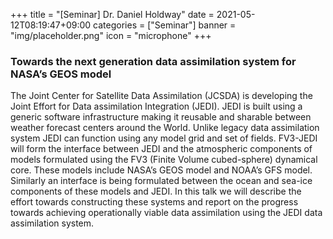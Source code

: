 +++
title = "[Seminar] Dr. Daniel Holdway"
date = 2021-05-12T08:19:47+09:00
categories = ["Seminar"]
banner = "img/placeholder.png"
icon = "microphone"
+++
### Towards the next generation data assimilation system for NASA’s GEOS model
The Joint Center for Satellite Data Assimilation (JCSDA) is developing the Joint Effort for
Data assimilation Integration (JEDI). JEDI is built using a generic software infrastructure making it
reusable and sharable between weather forecast centers around the World. Unlike legacy data
assimilation system JEDI can function using any model grid and set of fields. FV3-JEDI will form the
interface between JEDI and the atmospheric components of models formulated using the FV3 (Finite
Volume cubed-sphere) dynamical core. These models include NASA’s GEOS model and NOAA’s
GFS model. Similarly an interface is being formulated between the ocean and sea-ice components of
these models and JEDI. In this talk we will describe the effort towards constructing these systems and
report on the progress towards achieving operationally viable data assimilation using the JEDI data
assimilation system.